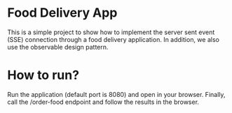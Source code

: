 # Food Delivery App
This is a simple project to show how to implement the server sent event (SSE) connection through a food delivery application. In addition, we also use the observable design pattern.

# How to run?
Run the application (default port is 8080) and open in your browser. Finally, call the /order-food endpoint and follow the results in the browser. 

